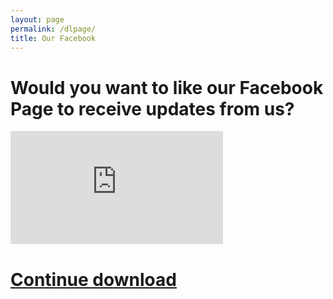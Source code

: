 ```yaml
---
layout: page
permalink: /dlpage/
title: Our Facebook
---
```


Would you want to like our Facebook Page to receive updates from us?
===

<iframe src="https://www.facebook.com/plugins/page.php?href=https%3A%2F%2Fwww.facebook.com%2Fnoproblemstudio&tabs&width=340&height=181&small_header=false&adapt_container_width=true&hide_cover=false&show_facepile=true&appId" width="340" height="181" style="border:none;overflow:hidden" scrolling="no" frameborder="0" allowTransparency="true" allow="encrypted-media"></iframe>

[Continue download](https://drive.google.com/open?id=1DwBzZK3X0vowb5X1Czcg5C9X3VKWKUwn)
===